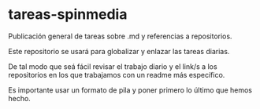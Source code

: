 # tareas-spinmedia
Publicación general de tareas sobre .md y referencias a repositorios.

Este repositorio se usará para globalizar y enlazar las tareas diarias.

De tal modo que seá fácil revisar el trabajo diario y el link/s a los repositorios en los que trabajamos con un readme más específico.

Es importante usar un formato de pila y poner primero lo último que hemos hecho.
